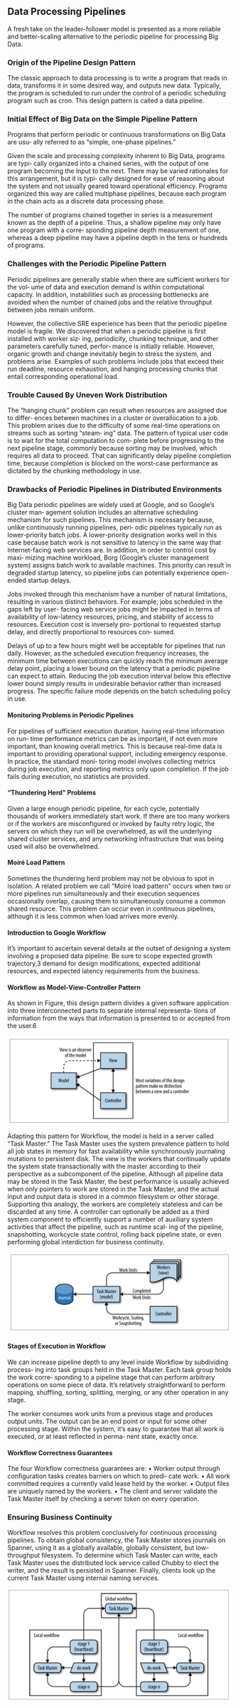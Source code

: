 ## Data Processing Pipelines

A fresh take on the leader-follower model is presented as a more reliable and better-scaling alternative to the periodic pipeline for processing Big Data.


### Origin of the Pipeline Design Pattern

The classic approach to data processing is to write a program that reads in data, transforms it in some desired way, and outputs new data. Typically, the program is scheduled to run under the control of a periodic scheduling program such as cron. This design pattern is called a data pipeline. 

### Initial Effect of Big Data on the Simple Pipeline Pattern

Programs that perform periodic or continuous transformations on Big Data are usu‐ ally referred to as “simple, one-phase pipelines.”

Given the scale and processing complexity inherent to Big Data, programs are typi‐ cally organized into a chained series, with the output of one program becoming the input to the next. There may be varied rationales for this arrangement, but it is typi‐ cally designed for ease of reasoning about the system and not usually geared toward operational efficiency. Programs organized this way are called multiphase pipelines, because each program in the chain acts as a discrete data processing phase.

The number of programs chained together in series is a measurement known as the depth of a pipeline. Thus, a shallow pipeline may only have one program with a corre‐ sponding pipeline depth measurement of one, whereas a deep pipeline may have a pipeline depth in the tens or hundreds of programs.

### Challenges with the Periodic Pipeline Pattern

Periodic pipelines are generally stable when there are sufficient workers for the vol‐ ume of data and execution demand is within computational capacity. In addition, instabilities such as processing bottlenecks are avoided when the number of chained jobs and the relative throughput between jobs remain uniform.

However, the collective SRE experience has been that the periodic pipeline model is fragile. We discovered that when a periodic pipeline is first installed with worker siz‐ ing, periodicity, chunking technique, and other parameters carefully tuned, perfor‐ mance is initially reliable. However, organic growth and change inevitably begin to stress the system, and problems arise. Examples of such problems include jobs that exceed their run deadline, resource exhaustion, and hanging processing chunks that entail corresponding operational load.

### Trouble Caused By Uneven Work Distribution

The “hanging chunk” problem can result when resources are assigned due to differ‐ ences between machines in a cluster or overallocation to a job. This problem arises due to the difficulty of some real-time operations on streams such as sorting “steam‐ ing” data. The pattern of typical user code is to wait for the total computation to com‐ plete before progressing to the next pipeline stage, commonly because sorting may be involved, which requires all data to proceed. That can significantly delay pipeline completion time, because completion is blocked on the worst-case performance as dictated by the chunking methodology in use.

### Drawbacks of Periodic Pipelines in Distributed Environments
    
Big Data periodic pipelines are widely used at Google, and so Google’s cluster man‐ agement solution includes an alternative scheduling mechanism for such pipelines. This mechanism is necessary because, unlike continuously running pipelines, peri‐ odic pipelines typically run as lower-priority batch jobs. A lower-priority designation works well in this case because batch work is not sensitive to latency in the same way that Internet-facing web services are. In addition, in order to control cost by maxi‐ mizing machine workload, Borg (Google’s cluster management system) assigns batch work to available machines. This priority can result in degraded startup latency, so pipeline jobs can potentially experience open-ended startup delays.

Jobs invoked through this mechanism have a number of natural limitations, resulting in various distinct behaviors. For example, jobs scheduled in the gaps left by user- facing web service jobs might be impacted in terms of availability of low-latency resources, pricing, and stability of access to resources. Execution cost is inversely pro‐ portional to requested startup delay, and directly proportional to resources con‐ sumed. 

Delays of up to a few hours might well be acceptable for pipelines that run daily. However, as the scheduled execution frequency increases, the minimum time between executions can quickly reach the minimum average delay point, placing a lower bound on the latency that a periodic pipeline can expect to attain. Reducing the job execution interval below this effective lower bound simply results in undesirable behavior rather than increased progress. The specific failure mode depends on the batch scheduling policy in use.

#### Monitoring Problems in Periodic Pipelines

For pipelines of sufficient execution duration, having real-time information on run‐ time performance metrics can be as important, if not even more important, than knowing overall metrics. This is because real-time data is important to providing operational support, including emergency response. In practice, the standard moni‐ toring model involves collecting metrics during job execution, and reporting metrics only upon completion. If the job fails during execution, no statistics are provided.

#### “Thundering Herd” Problems

Given a large enough periodic pipeline, for each cycle, potentially thousands of workers immediately start work. If there are too many workers or if the workers are misconfigured or invoked by faulty retry logic, the servers on which they run will be overwhelmed, as will the underlying shared cluster services, and any networking infrastructure that was being used will also be overwhelmed.

#### Moiré Load Pattern

Sometimes the thundering herd problem may not be obvious to spot in isolation. A related problem we call “Moiré load pattern” occurs when two or more pipelines run simultaneously and their execution sequences occasionally overlap, causing them to simultaneously consume a common shared resource. This problem can occur even in continuous pipelines, although it is less common when load arrives more evenly.

#### Introduction to Google Workflow

It’s important to ascertain several details at the outset of designing a system involving a proposed data pipeline. Be sure to scope expected growth trajectory,3 demand for design modifications, expected additional resources, and expected latency requirements from the business.
 
#### Workflow as Model-View-Controller Pattern
 
As shown in Figure, this design pattern divides a given software application into three interconnected parts to separate internal representa‐ tions of information from the ways that information is presented to or accepted from the user.6

![](../../image/SRE/mvcpipeline.png)

Adapting this pattern for Workflow, the model is held in a server called “Task Master.” The Task Master uses the system prevalence pattern to hold all job states in memory for fast availability while synchronously journaling mutations to persistent disk. The view is the workers that continually update the system state transactionally with the master according to their perspective as a subcomponent of the pipeline. Although all pipeline data may be stored in the Task Master, the best performance is usually achieved when only pointers to work are stored in the Task Master, and the actual input and output data is stored in a common filesystem or other storage. Supporting this analogy, the workers are completely stateless and can be discarded at any time. A controller can optionally be added as a third system component to efficiently support
a number of auxiliary system activities that affect the pipeline, such as runtime scal‐ ing of the pipeline, snapshotting, workcycle state control, rolling back pipeline state, or even performing global interdiction for business continuity.

![](../../image/SRE/workflow.png)

#### Stages of Execution in Workflow

We can increase pipeline depth to any level inside Workflow by subdividing process‐ ing into task groups held in the Task Master. Each task group holds the work corre‐ sponding to a pipeline stage that can perform arbitrary operations on some piece of data. It’s relatively straightforward to perform mapping, shuffling, sorting, splitting, merging, or any other operation in any stage.

The worker consumes work units from a previous stage and produces output units. The output can be an end point or input for some other processing stage. Within the system, it’s easy to guarantee that all work is executed, or at least reflected in perma‐ nent state, exactly once.

#### Workflow Correctness Guarantees

The four Workflow correctness guarantees are:
• Worker output through configuration tasks creates barriers on which to predi‐ cate work.
• All work committed requires a currently valid lease held by the worker.
• Output files are uniquely named by the workers.
• The client and server validate the Task Master itself by checking a server token on every operation.

### Ensuring Business Continuity

Workflow resolves this problem conclusively for continuous processing pipelines. To obtain global consistency, the Task Master stores journals on Spanner, using it as a globally available, globally consistent, but low-throughput filesystem. To determine which Task Master can write, each Task Master uses the distributed lock service called Chubby
to elect the writer, and the result is persisted in Spanner. Finally, clients look up the current Task Master using internal naming services.

![](../../image/SRE/workflowpipeline.png)




















